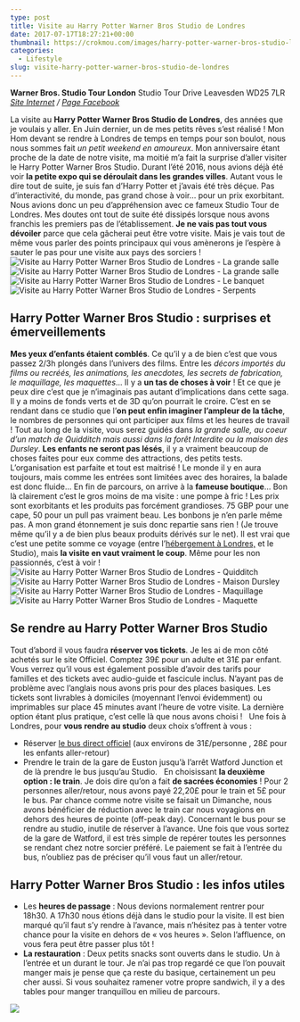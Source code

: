 ```yaml
---
type: post
title: Visite au Harry Potter Warner Bros Studio de Londres
date: 2017-07-17T18:27:21+00:00
thumbnail: https://crokmou.com/images/harry-potter-warner-bros-studio-londres-crokmou-blog-cuisine-voyage-belgique.jpg
categories:
  - Lifestyle
slug: visite-harry-potter-warner-bros-studio-de-londres
---
```


**Warner Bros. Studio Tour London**
Studio Tour Drive
Leavesden
WD25 7LR
_[Site Internet](https://www.wbstudiotour.co.uk) / [Page Facebook](https://www.facebook.com/wbtourlondon)_

La visite au **Harry Potter Warner Bros Studio de Londres**, des années que je voulais y aller. En Juin dernier, un de mes petits rêves s’est réalisé ! Mon Hom devant se rendre à Londres de temps en temps pour son boulot, nous nous sommes fait _un petit weekend en amoureux_. Mon anniversaire étant proche de la date de notre visite, ma moitié m’a fait la surprise d’aller visiter le Harry Potter Warner Bros Studio. Durant l’été 2016, nous avions déjà été voir **la petite expo qui se déroulait dans les grandes villes**. Autant vous le dire tout de suite, je suis fan d’Harry Potter et j’avais été très déçue. Pas d’interactivité, du monde, pas grand chose à voir… pour un prix exorbitant. Nous avions donc un peu d’appréhension avec ce fameux Studio Tour de Londres. Mes doutes ont tout de suite été dissipés lorsque nous avons franchis les premiers pas de l’établissement. **Je ne vais pas tout vous dévoiler** parce que cela gâcherai peut être votre visite. Mais je vais tout de même vous parler des points principaux qui vous amènerons je l’espère à sauter le pas pour une visite aux pays des sorciers !   ![Visite au Harry Potter Warner Bros Studio de Londres - La grande salle](https://crokmou.com/images/harry-potter-warner-bros-studio-londres-crokmou-blog-cuisine-voyage-belgique-1.jpg "Visite au Harry Potter Warner Bros Studio de Londres - La grande salle") ![Visite au Harry Potter Warner Bros Studio de Londres - La grande salle](https://crokmou.com/images/harry-potter-warner-bros-studio-londres-crokmou-blog-cuisine-voyage-belgique-2.jpg "Visite au Harry Potter Warner Bros Studio de Londres - La grande salle") ![Visite au Harry Potter Warner Bros Studio de Londres - Le banquet](https://crokmou.com/images/harry-potter-warner-bros-studio-londres-crokmou-blog-cuisine-voyage-belgique-3.jpg "Visite au Harry Potter Warner Bros Studio de Londres - Le banquet")![Visite au Harry Potter Warner Bros Studio de Londres - Serpents](https://crokmou.com/images/harry-potter-warner-bros-studio-londres-crokmou-blog-cuisine-voyage-belgique-5-copie.jpg "Visite au Harry Potter Warner Bros Studio de Londres - Serpents")

## Harry Potter Warner Bros Studio : surprises et émerveillements

**Mes yeux d’enfants étaient comblés**. Ce qu’il y a de bien c’est que vous passez 2/3h plongés dans l’univers des films. Entre les _décors importés du films ou recréés, les animations, les anecdotes, les secrets de fabrication, le maquillage, les maquettes_… Il y a **un tas de choses à voir** ! Et ce que je peux dire c’est que je n’imaginais pas autant d’implications dans cette saga. Il y a moins de fonds verts et de 3D qu’on pourrait le croire. C’est en se rendant dans ce studio que l’**on peut enfin imaginer l’ampleur de la tâche**, le nombres de personnes qui ont participer aux films et les heures de travail ! Tout au long de la visite, vous serez guidés dans _la grande salle, au coeur d’un match de Quidditch mais aussi dans la forêt Interdite ou la maison des Dursley_. **Les enfants ne seront pas lésés**, il y a vraiment beaucoup de choses faites pour eux comme des attractions, des petits tests. L’organisation est parfaite et tout est maitrisé ! Le monde il y en aura toujours, mais comme les entrées sont limitées avec des horaires, la balade est donc fluide… En fin de parcours, on arrive à la **fameuse boutique**… Bon là clairement c’est le gros moins de ma visite : une pompe à fric ! Les prix sont exorbitants et les produits pas forcément grandioses. 75 GBP pour une cape, 50 pour un pull pas vraiment beau. Les bonbons je n’en parle même pas. A mon grand étonnement je suis donc repartie sans rien ! (Je trouve même qu’il y a de bien plus beaux produits dérivés sur le net). Il est vrai que c’est une petite somme ce voyage (entre l’[hébergement à Londres,](http://www.crokmou.com/2017/07/good-hotel-london-londres) et le Studio), mais **la visite en vaut vraiment le coup**. Même pour les non passionnés, c’est à voir !   ![Visite au Harry Potter Warner Bros Studio de Londres - Quidditch](https://crokmou.com/images/harry-potter-warner-bros-studio-londres-crokmou-blog-cuisine-voyage-belgique-4.jpg "Visite au Harry Potter Warner Bros Studio de Londres - Quidditch") ![Visite au Harry Potter Warner Bros Studio de Londres - Maison Dursley](https://crokmou.com/images/harry-potter-warner-bros-studio-londres-crokmou-blog-cuisine-voyage-belgique-6.jpg "Visite au Harry Potter Warner Bros Studio de Londres - Maison Dursley") ![Visite au Harry Potter Warner Bros Studio de Londres - Maquillage](https://crokmou.com/images/harry-potter-warner-bros-studio-londres-crokmou-blog-cuisine-voyage-belgique-7.jpg "Visite au Harry Potter Warner Bros Studio de Londres - Maquillage")![Visite au Harry Potter Warner Bros Studio de Londres - Maquette](https://crokmou.com/images/harry-potter-warner-bros-studio-londres-crokmou-blog-cuisine-voyage-belgique-8-1.jpg "Visite au Harry Potter Warner Bros Studio de Londres - Maquette")

## Se rendre au Harry Potter Warner Bros Studio

Tout d’abord il vous faudra **réserver vos tickets**. Je les ai de mon côté achetés sur le site Officiel. Comptez 39£ pour un adulte et 31£ par enfant. Vous verrez qu’il vous est également possible d’avoir des tarifs pour familles et des tickets avec audio-guide et fascicule inclus. N’ayant pas de problème avec l’anglais nous avons pris pour des places basiques. Les tickets sont livrables à domiciles (moyennant l’envoi évidemment) ou imprimables sur place 45 minutes avant l’heure de votre visite. La dernière option étant plus pratique, c’est celle là que nous avons choisi !   Une fois à Londres, pour **vous rendre au studio** deux choix s’offrent à vous :
* Réserver [le bus direct officiel](http://wbsstudiotour.gttix.com/productdetails.aspx?productid=3179) (aux environs de 31£/personne , 28£ pour les enfants aller-retour)
* Prendre le train de la gare de Euston jusqu’à l’arrêt Watford Junction et de là prendre le bus jusqu’au Studio.   En choisissant **la deuxième option : le train**. Je dois dire qu’on a fait **de sacrées économies** ! Pour 2 personnes aller/retour, nous avons payé 22,20£ pour le train et 5£ pour le bus. Par chance comme notre visite se faisait un Dimanche, nous avons bénéficier de réduction avec le train car nous voyagions en dehors des heures de pointe (off-peak day). Concernant le bus pour se rendre au studio, inutile de réserver à l’avance. Une fois que vous sortez de la gare de Watford, il est très simple de repérer toutes les personnes se rendant chez notre sorcier préféré. Le paiement se fait à l’entrée du bus, n’oubliez pas de préciser qu’il vous faut un aller/retour.

## Harry Potter Warner Bros Studio : les infos utiles

* Les **heures de passage** : Nous devions normalement rentrer pour 18h30\. A 17h30 nous étions déjà dans le studio pour la visite. Il est bien marqué qu’il faut s’y rendre à l’avance, mais n’hésitez pas à tenter votre chance pour la visite en dehors de « vos heures ». Selon l’affluence, on vous fera peut être passer plus tôt !
* **La restauration** : Deux petits snacks sont ouverts dans le studio. Un à l’entrée et un durant le tour. Je n’ai pas trop regardé ce que l’on pouvait manger mais je pense que ça reste du basique, certainement un peu cher aussi. Si vous souhaitez ramener votre propre sandwich, il y a des tables pour manger tranquillou en milieu de parcours.  

![](https://crokmou.com/images/harry-potter-warner-bros-studio-londres-crokmou-blog-cuisine-voyage-belgique-pinterest-249x900.jpg)